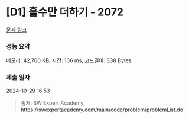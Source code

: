 # [D1] 홀수만 더하기 - 2072 

[문제 링크](https://swexpertacademy.com/main/code/problem/problemDetail.do?contestProbId=AV5QSEhaA5sDFAUq) 

### 성능 요약

메모리: 42,700 KB, 시간: 106 ms, 코드길이: 338 Bytes

### 제출 일자

2024-10-29 16:53



> 출처: SW Expert Academy, https://swexpertacademy.com/main/code/problem/problemList.do